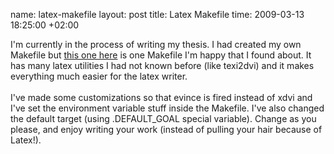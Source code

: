 name: latex-makefile
layout: post
title: Latex Makefile
time: 2009-03-13 18:25:00 +02:00

I'm currently in the process of writing my thesis. I had created my own Makefile but <a href="http://xpt.sourceforge.net/tools/latexmake/">this one here</a> is one Makefile I'm happy that I found about. It has many latex utilities I had not known before (like texi2dvi) and it makes everything much easier for the latex writer.<br /><br />I've made some customizations so that evince is fired instead of xdvi and I've set the environment variable stuff inside the Makefile. I've also changed the default target (using .DEFAULT_GOAL special variable). Change as you please, and enjoy writing your work (instead of pulling your hair because of Latex!).
